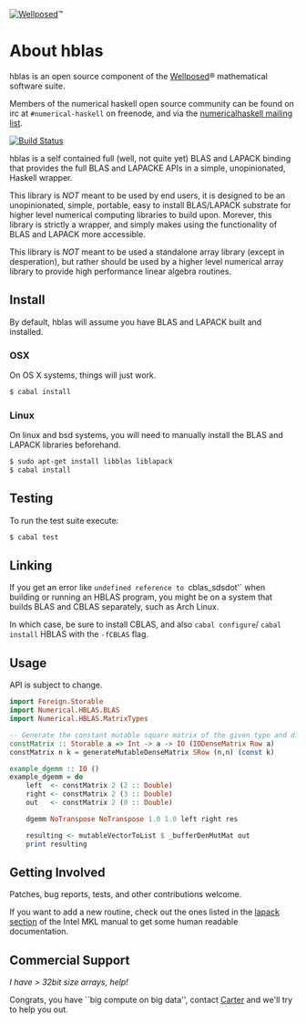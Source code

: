 [![Wellposed](http://www.wellposed.com/mini.png)](http://www.wellposed.com)™

# About hblas

hblas is an open source component of the [Wellposed](http://www.wellposed.com)® mathematical software suite.

Members of the numerical haskell open source community can be found on irc at  `#numerical-haskell` on freenode,
and via the [numericalhaskell mailing list](https://groups.google.com/forum/#!forum/numericalhaskell).

[![Build Status](https://secure.travis-ci.org/wellposed/hblas.png?branch=master)](http://travis-ci.org/wellposed/hblas)

hblas is a self contained full (well, not quite yet) BLAS and LAPACK binding that provides the
full BLAS and LAPACKE APIs in a simple, unopinionated, Haskell wrapper.

This library is *NOT* meant to be used by end users, it is designed to be
an unopinionated, simple, portable, easy to install BLAS/LAPACK substrate for higher level numerical
computing libraries to build upon. Morever, this library is strictly a wrapper,
and simply makes using the functionality of BLAS and LAPACK more accessible.

This library is *NOT* meant to be used a standalone array library (except in desperation),
but rather should be used by a higher level numerical array library to provide
high performance linear algebra routines.

## Install

By default, hblas will assume you have BLAS and LAPACK built and installed.

### OSX

On OS X systems, things will just work.

```bash
$ cabal install
```

### Linux

On linux and bsd systems, you will need to manually install the BLAS and LAPACK libraries beforehand.

```bash
$ sudo apt-get install libblas liblapack
$ cabal install
```

## Testing

To run the test suite execute:

```bash
$ cabal test
```

## Linking
If you get an error like `undefined reference to `cblas_sdsdot'` when building or running an HBLAS program,
you might be on a system that builds BLAS and CBLAS separately, such as Arch Linux.

In which case, be sure to install CBLAS, and also `cabal configure`/ `cabal install` HBLAS
with the `-fCBLAS` flag.

## Usage

API is subject to change.

```haskell
import Foreign.Storable
import Numerical.HBLAS.BLAS
import Numerical.HBLAS.MatrixTypes

-- Generate the constant mutable square matrix of the given type and dimensions.
constMatrix :: Storable a => Int -> a -> IO (IODenseMatrix Row a)
constMatrix n k = generateMutableDenseMatrix SRow (n,n) (const k)

example_dgemm :: IO ()
example_dgemm = do
    left  <- constMatrix 2 (2 :: Double)
    right <- constMatrix 2 (3 :: Double)
    out   <- constMatrix 2 (0 :: Double)

    dgemm NoTranspose NoTranspose 1.0 1.0 left right res

    resulting <- mutableVectorToList $ _bufferDenMutMat out
    print resulting
```

## Getting Involved

Patches, bug reports, tests, and other contributions welcome.

If you want to add a new routine, check out the ones listed in the [lapack section](http://software.intel.com/sites/products/documentation/hpc/mkl/mklman/index.htm) of the Intel MKL manual to get some human
readable documentation.

## Commercial Support

*I have > 32bit size arrays, help!*

Congrats, you have ``big compute on big data'', contact [Carter](http://www.wellposed.com)
and we'll try to help you out.
